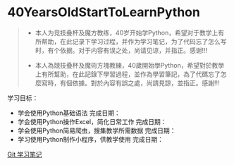 #  40YearsOldStartToLearnPython





> - 本人为竞技叠杯及魔方教练，40岁开始学Python，希望对于教学上有所帮助，在此记录下学习过程，并作为学习笔记，为了代码忘了怎么写时，有个依据。对于内容有误之处，尚请见谅，并指正。感谢!!!
>
>   
>
> - 本人為競技疊杯及魔術方塊教練，40歲開始學Python，希望對於教學上有所幫助，在此記錄下學習過程，並作為學習筆記，為了代碼忘了怎麼寫時，有個依據。對於內容有誤之處，尚請見諒，並指正。感謝!!!



学习目标：

- 学会使用Python基础语法
  完成日期：
- 学会使用Python操作Excel，简化日常工作
  完成日期：
- 学会使用Python简易爬虫，搜集教学所需数据
  完成日期：
- 学习使用Python制作小程序，供教学使用
  完成日期：



[Git 学习笔记](https://github.com/VictorStacker/40YearsOldStartToLearnPython/blob/master/Git%20%E5%AD%A6%E4%B9%A0%E7%AC%94%E8%AE%B0.md)
